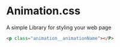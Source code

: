 # Animation.css
A simple Library for styling your web page

```html
<p class="animation__animationName"></P>
